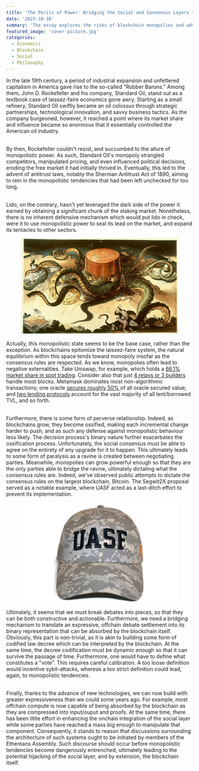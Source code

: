 ```yaml
---
title: 'The Perils of Power: Bridging the Social and Consensus Layers to Secure Blockchain''s Future'
date: '2023-10-10'
summary: 'The essay explores the risks of blockchain monopolies and advocates for linking social and consensus layers to secure the technology''s future'
featured_image: 'cover-picture.jpg'
categories:
  - Economics
  - Blockchain
  - Social
  - Philosophy
---
```


In the late 19th century, a period of industrial expansion and unfettered capitalism in America gave rise to the so-called "Robber Barons." Among them, John D. Rockefeller and his company, Standard Oil, stand out as a textbook case of laissez-faire economics gone awry. Starting as a small refinery, Standard Oil swiftly became an oil colossus through strategic partnerships, technological innovation, and savvy business tactics. As the company burgeoned, however, it reached a point where its market share and influence became so enormous that it essentially controlled the American oil industry.

<br>
By then, Rockefeller couldn't resist, and succumbed to the allure of monopolistic power. As such, Standard Oil's monopoly strangled competitors, manipulated pricing, and even influenced political decisions, eroding the free market it had initially thrived in. Eventually, this led to the advent of antitrust laws, notably the Sherman Antitrust Act of 1890, aiming to rein in the monopolistic tendencies that had been left unchecked for too long.

<br>
<br>

Lido, on the contrary, hasn't yet leveraged the dark side of the power it earned by obtaining a significant chunk of the staking market. Nonetheless, there is no inherent defensive mechanism which would put lido in check, were it to use monopolistic power to seal its lead on the market, and expand its tentacles to other sectors. 

<div class="figure-container">
  <figure>
    <img src="/blog_post/the-perils-of-power/robber-baron-cartoon.jpeg" class="size-large center" />
  </figure>
</div>
Actually, this monopolistic state seems to be the base case, rather than the exception. As blockchains epitomize the laissez-faire system, the natural equilibrium within this space tends toward monopoly insofar as the consensus rules are respected. As we know, monopolies often lead to negative externalities. Take Uniswap, for example, which holds a <a href="https://www.coingecko.com/research/publications/decentralized-crypto-exchanges-market-share#:~:text=Uniswap%20is%20the%20market%20leader,the%20decentralized%20crypto%20exchange%20space." target="_blank">66.1% market share in spot trading</a>. Consider also that just <a href="https://mevboost.pics" target="_blank">4 relays or 3 builders</a> handle most blocks. Metamask dominates most non-algorithmic transactions; one oracle <a href = "https://defillama.com/oracles" target="_blank"> secures roughly 50% </a> of all oracle secured value; and <a href = "https://defillama.com/protocols/Lending" target="_blank"> two lending protocols</a> account for the vast majority of all lent/borrowed TVL, and so forth.
<br>
<br>

Furthermore, there is some form of perverse relationship. Indeed, as blockchains grow, they become ossified, making each incremental change harder to push, and as such any defense against monopolistic behaviour less likely. The decision process's binary nature further exacerbates the ossification process. Unfortunately, the social consensus must be able to agree on the entirety of any upgrade for it to happen. This ultimately leads to some form of paralysis as a ravine is created between negotiating parties. Meanwhile, monopolies can grow powerful enough so that they are the only parties able to bridge the ravine, ultimately dictating what the consensus rules are. Indeed, we've observed public attempts to dictate the consensus rules on the largest blockchain, Bitcoin. The Segwit2X proposal served as a notable example, where UASF acted as a last-ditch effort to prevent its implementation.

<div class="figure-container">
  <figure>
    <img src="/blog_post/the-perils-of-power/uasf-hat.jpg" class="size-large center" />
  </figure>
</div>
Ultimately, it seems that we must break debates into pieces, so that they can be both constructive and actionable. Furthermore, we need a bridging mechanism to translate an expressive, offchain debate settlement into its binary representation that can be absorbed by the blockchain itself. Obviously, this part is non-trivial, as it is akin to building some form of codified law decree which can be interpreted by the blockchain. At the same time, the decree codification must be dynamic enough so that it can survive the passage of time. Furthermore, one would have to define what constitutes a "vote". This requires careful calibration. A too loose definition would incentive sybil-attacks, whereas a too strict definition could lead, again, to monopolistic tendencies.
<br>
<br>

Finally, thanks to the advance of new technologies, we can now build with greater expressiveness than we could some years ago. For example, most offchain compute is now capable of being absorbed by the blockchain as they are compressed into input/ouput and proofs. At the same time, there has been little effort in enhancing the onchain integration of the social layer while some parties have reached a mass big enough to manipulate that component. Consequently, it stands to reason that discussions surrounding the architecture of such systems ought to be initiated by members of the Ethereans Assembly. Such discourse should occur before monopolistic tendencies become dangerously entrenched, ultimately leading to the potential hijacking of the social layer, and by extension, the blockchain itself.
